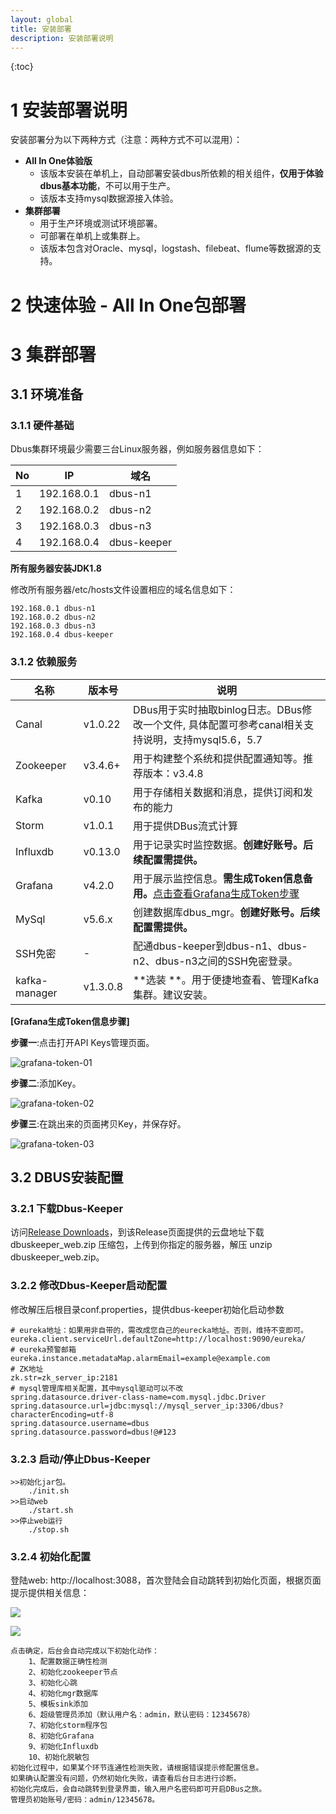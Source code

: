 ```yaml
---
layout: global
title: 安装部署
description: 安装部署说明
---
```


{:toc}

# 1 安装部署说明

安装部署分为以下两种方式（注意：两种方式不可以混用）：

- **All In One体验版**
  - 该版本安装在单机上，自动部署安装dbus所依赖的相关组件，**仅用于体验dbus基本功能**，不可以用于生产。
  - 该版本支持mysql数据源接入体验。
- **集群部署**
  - 用于生产环境或测试环境部署。
  - 可部署在单机上或集群上。
  - 该版本包含对Oracle、mysql，logstash、filebeat、flume等数据源的支持。

# 2 快速体验 - All In One包部署





# 3 集群部署

## 3.1 环境准备

### 3.1.1 硬件基础

Dbus集群环境最少需要三台Linux服务器，例如服务器信息如下：

| No   | IP          | 域名          |
| ---- | ----------- | ----------- |
| 1    | 192.168.0.1 | dbus-n1     |
| 2    | 192.168.0.2 | dbus-n2     |
| 3    | 192.168.0.3 | dbus-n3     |
| 4    | 192.168.0.4 | dbus-keeper |

**所有服务器安装JDK1.8**

修改所有服务器/etc/hosts文件设置相应的域名信息如下：

```
192.168.0.1 dbus-n1
192.168.0.2 dbus-n2
192.168.0.3 dbus-n3
192.168.0.4 dbus-keeper
```

### 3.1.2 依赖服务

| 名称            | 版本号      | 说明                                       |
| ------------- | -------- | ---------------------------------------- |
| Canal         | v1.0.22  | DBus用于实时抽取binlog日志。DBus修改一个文件, 具体配置可参考canal相关支持说明，支持mysql5.6，5.7 |
| Zookeeper     | v3.4.6+  | 用于构建整个系统和提供配置通知等。推荐版本：v3.4.8             |
| Kafka         | v0.10    | 用于存储相关数据和消息，提供订阅和发布的能力                   |
| Storm         | v1.0.1   | 用于提供DBus流式计算                             |
| Influxdb      | v0.13.0  | 用于记录实时监控数据。**创建好账号。后续配置需提供。**            |
| Grafana       | v4.2.0   | 用于展示监控信息。**需生成Token信息备用。**[点击查看Grafana生成Token步骤](#gen-grafana-token) |
| MySql         | v5.6.x   | 创建数据库dbus_mgr。**创建好账号。后续配置需提供。**         |
| SSH免密         | -        | 配通dbus-keeper到dbus-n1、dbus-n2、dbus-n3之间的SSH免密登录。 |
| kafka-manager | v1.3.0.8 | **选装 **。用于便捷地查看、管理Kafka集群。建议安装。          |

<span id="gen-grafana-token">**[Grafana生成Token信息步骤]**</span>

**步骤一**:点击打开API Keys管理页面。  

![grafana-token-01](img/install-base-components/grafana-token-01.png)

**步骤二**:添加Key。

![grafana-token-02](img/install-base-components/grafana-token-02.png)

**步骤三**:在跳出来的页面拷贝Key，并保存好。

![grafana-token-03](img/install-base-components/grafana-token-03.png)



## 3.2 DBUS安装配置

### 3.2.1 下载Dbus-Keeper

访问[Release Downloads](https://github.com/BriData/DBus/releases)，到该Release页面提供的云盘地址下载 dbuskeeper_web.zip 压缩包，上传到你指定的服务器，解压 unzip dbuskeeper_web.zip。

### 3.2.2 修改Dbus-Keeper启动配置

修改解压后根目录conf.properties，提供dbus-keeper初始化启动参数

```
# eureka地址：如果用非自带的，需改成您自己的eurecka地址。否则，维持不变即可。
eureka.client.serviceUrl.defaultZone=http://localhost:9090/eureka/
# eureka预警邮箱
eureka.instance.metadataMap.alarmEmail=example@example.com
# ZK地址
zk.str=zk_server_ip:2181
# mysql管理库相关配置，其中mysql驱动可以不改
spring.datasource.driver-class-name=com.mysql.jdbc.Driver
spring.datasource.url=jdbc:mysql://mysql_server_ip:3306/dbus?characterEncoding=utf-8
spring.datasource.username=dbus
spring.datasource.password=dbus!@#123
```

### **3.2.3 启动/停止Dbus-Keeper**

```
>>初始化jar包。
	./init.sh		
>>启动web
	./start.sh
>>停止web运行 
	./stop.sh
```

### 3.2.4 初始化配置

登陆web:  http://localhost:3088，首次登陆会自动跳转到初始化页面，根据页面提示提供相关信息：

![](img/web_init1.png)

![](img/web_init2.png)

```
点击确定，后台会自动完成以下初始化动作：
    1、配置数据正确性检测
    2、初始化zookeeper节点
    3、初始化心跳
    4、初始化mgr数据库
    5、模板sink添加
    6、超级管理员添加（默认用户名：admin，默认密码：12345678）
    7、初始化storm程序包
    8、初始化Grafana
    9、初始化Influxdb
    10、初始化脱敏包
初始化过程中，如果某个环节连通性检测失败，请根据错误提示修配置信息。
如果确认配置没有问题，仍然初始化失败，请查看后台日志进行诊断。
初始化完成后，会自动跳转到登录界面，输入用户名密码即可开启DBus之旅。
管理员初始账号/密码：admin/12345678。
```

